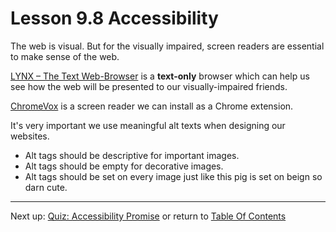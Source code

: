 # Lesson 9.8 Accessibility

The web is visual. But for the visually impaired, screen readers are essential to make sense of the web. 

[LYNX – The Text Web-Browser](http://invisible-island.net/lynx/) is a **text-only** browser which can help us see how the web will be presented to our visually-impaired friends.

[ChromeVox](http://www.chromevox.com/) is a screen reader we can install as a Chrome extension.

It's very important we use meaningful alt texts when designing our websites.

- Alt tags should be descriptive for important images.
- Alt tags should be empty for decorative images.
- Alt tags should be set on every image just like this pig is set on beign so darn cute.

- - -
Next up: [Quiz: Accessibility Promise](ND024_Part2_Lesson09_09.md) or return to [Table Of Contents](./ND024_TableOfContents.md)
